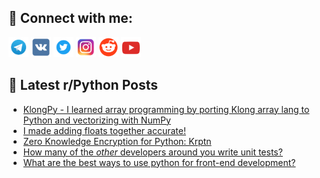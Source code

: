## 🔎 Connect with me:
[<img src="https://github.com/bullbesh/bullbesh/blob/main/images/Telegram.png" width="32" height="32" />](https://t.me/bullbesh)
[<img src="https://github.com/bullbesh/bullbesh/blob/main/images/VK.png" width="32" height="32" />](https://vk.com/bullbesh)
[<img src="https://github.com/bullbesh/bullbesh/blob/main/images/Twitter.png" width="32" height="32" />](https://twitter.com/bullbesh1)
[<img src="https://github.com/bullbesh/bullbesh/blob/main/images/Instagram.png" width="32" height="32" />](https://www.instagram.com/bullbesh)
[<img src="https://github.com/bullbesh/bullbesh/blob/main/images/Reddit.png" width="32" height="32" />](https://www.reddit.com/user/bullbesh)
[<img src="https://github.com/bullbesh/bullbesh/blob/main/images/YouTube.png" width="32" height="32" />](https://www.youtube.com/channel/UCtfjRs6uzgq5mfm8S06WTcg)

## 📕 Latest r/Python Posts
<!-- BLOG-POST-LIST:START -->
- [KlongPy - I learned array programming by porting Klong array lang to Python and vectorizing with NumPy](https://www.reddit.com/r/Python/comments/zdcwsl/klongpy_i_learned_array_programming_by_porting/)
- [I made adding floats together accurate!](https://www.reddit.com/r/Python/comments/zdbyfh/i_made_adding_floats_together_accurate/)
- [Zero Knowledge Encryption for Python: Krptn](https://www.reddit.com/r/Python/comments/zdaxaa/zero_knowledge_encryption_for_python_krptn/)
- [How many of the *other* developers around you write unit tests?](https://www.reddit.com/r/Python/comments/zdatbo/how_many_of_the_other_developers_around_you_write/)
- [What are the best ways to use python for front-end development?](https://www.reddit.com/r/Python/comments/zdasc2/what_are_the_best_ways_to_use_python_for_frontend/)
<!-- BLOG-POST-LIST:END -->
